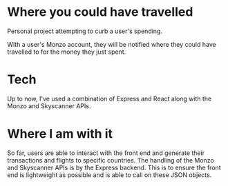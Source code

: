 # Where you could have travelled

Personal project attempting to curb a user's spending.

With a user's Monzo account, they will be notified where they could have travelled to for the money they just spent.

# Tech

Up to now, I've used a combination of Express and React along with the Monzo and Skyscanner APIs.

# Where I am with it

So far, users are able to interact with the front end and generate their transactions and flights to specific countries. The handling of the Monzo and Skyscanner APIs is by the Express backend. This is to ensure the front end is lightweight as possible and is able to call on these JSON objects. 
